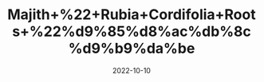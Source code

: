 ---
title: 'Majith+%22+Rubia+Cordifolia+Roots+%22%d9%85%d8%ac%db%8c%d9%b9%da%be'
date: '2022-10-10' 
metatag: '' 
inventory: '0' 
draft: false 
# meta description 
shortDescripton: 'Manjith+is+an+effective+herb+to%ef%bf%bdpromote+healthy+liver+function.+This+is+because+it+helps+to+improve+the+digestive+fire+that+makes+digestion+easy+and+reduces+the+load+on+the+liver.'
description: 'Herb'
longdescription: ''
featured: True
# product Price
price: '30.0'
# Product Short Description
shortDescription: 'Manjith+is+an+effective+herb+to%ef%bf%bdpromote+healthy+liver+function.+This+is+because+it+helps+to+improve+the+digestive+fire+that+makes+digestion+easy+and+reduces+the+load+on+the+liver.'
productID: '7A5E9CD4-BE26-ED11-9968-005056B3A416'
type: 'products'
category: 'Herb' 
thumnailproduct: 'https://eraconnect.blob.core.windows.net/product-images/aminsaddiquidawakhana/7A5E9CD4-BE26-ED11-9968-005056B3A416.webp' 
images:
  - image: 'https://eraconnect.blob.core.windows.net/product-images/aminsaddiquidawakhana/7A5E9CD4-BE26-ED11-9968-005056B3A416.webp'  
Variants:
---